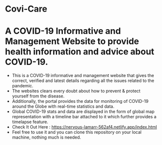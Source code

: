 # Covi-Care
# A COVID-19 Informative and Management Website to provide health information and advice about COVID-19.
* This is a COVID-19 informative and management website that gives the correct, verified and latest details regarding all the issues related to the pandemic.
* The websites clears every doubt about how to prevent & protect yourself from the disease. 
* Additionally, the portal provides the data for monitoring of COVID-19 around the Globe with real-time statistics and data.
* Global COVID-19 stats and data are displayed in the form of global map representation with a timeline bar attached to it which further provides a timelapse feature.
* Check It Out Here : https://nervous-lamarr-562af4.netlify.app/index.html
* Feel free to use it and you can clone this repository on your local machine, nothing much is needed.
